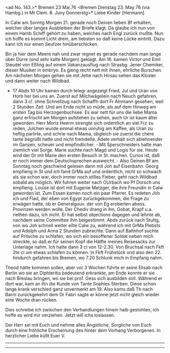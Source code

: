 <ad No. 143.>* Bremen 23 Mai 76
 <Bremen Dienstag 23. May 76 (via Hambg.) in Mt Clem. 8. Juny Donnerstg>* 
Liebe Kinder [Hermann]

In Calw am Sonntg Morgen 21. gerade noch Deinen lieben Bf erhalten, welcher über langes Ausbleiben der Briefe klagt. Da glaube ich nun von einem Hamb Schiff gehört zu haben, welches nach Engl zurück mußte. Nun ich hoffe es kommt Licht drein, am liebsten so daß keine Lücke eintritt. Dazu kann ich nur einen Seufzer hinüberschicken.

Bin ja hier dem Meere nah und zwar regnet es gerade nachdem man lange über Dürre (und sehr kalte Morgen) geklagt. Am 16. kamen Victor und Emil Steudel von Eßling auf einem Vakanzausflug nach Strasbg. Jener Chemiker, dieser Musiker in embryo. Es gieng recht nett mit ihnen, ehrliche Burschen. Am nächsten Morgen gehen sie mit Jette nach Hirsau sehen das Kloster und dann weiter nach Wildbad.

- 17 Abds 10 Uhr kamen durch telegr angezeigt Fried, Jul und Uran von Horb her bei uns an. Zuerst auf Milchwägelein nach Neuch gefahren, dann 3 cl. ohne Schnellzug nach Schaffh dort Fr Ammann gesehen, weil 2 Stunden Zeit. Und am Ende nicht so müde, als auf dem Hinweg am ersten Tag bis Herzogenbuchsee. Es war nett für uns die liebe Mama ganz erfrischt am Morgen aufstehen zu sehen, auch Ur ist kaum älter geworden. Herr Moriz Heerm strengte sich ordentlich an viel Frz zu reden, Julchen wurde einmal etwas unruhig am Kaffee, als Uran zu heftig parlirte, und schrie nach Mama, obgleich sie zuerst die chere tante begrüßt hatte und nicht fremdelte. Adele verhält sich ablehnender im Ganzen, scheuer und empfindlicher. - Mit Sperschneiders hatte man ziemlich viel Sorge. Marie suchte nach Magd und Logis für sie. Heute wird der Dr mit Marie den ersten Besuch in St. machen. Curios ist, daß er noch immer dem Deutschsprechen ausweicht. - Also Deinen Bf am Sonntag noch geschwind gelesen dann mit Joh auf Eisenbahn. Georg empfieng in St und ich fand GrMa auf und ordentlich, nicht so schwach als sie schon war, doch immer noch stilles Fieber, geht nach Wildbad sobald als möglich. 
Wir fuhren weiter nach OUrbach wo Pf Dorsch uns empfieng. Louise ist dort mit Eugenie Metzger, die ihre Freundin in Calw geworden ist. Zum Essen kamen noch ein paar Pfarrer. Es redeten Joh ich und Flad, der eben von Egypt zurückgekommen, die Frage zu erwägen hatte, ob er Generalgouv. der von Eg eroberten abess. Provinzen werden wolle. Der Chediv drang in ihn, Gobat, Krapf u.a. riethen dazu, ich nicht. Er hat selbst objections dagegen und lehnte ab, nachdem seine Committee ihm beigestimmt. Abds zurück nach Stuttg, von wo Joh schnell weiter eilte Calw zu, während ich mit GrMa Plebsts und Adolph und Anna 2 Stunden zubrachte. Dann auf Bahnhof suchte auf Pritsche zu schlafen, wo sich ein besoffener Soldat neben mich streckte, so daß er für seinen Kopf die Hälfte meines Reisesacks zur Unterlage nahm. Ich hatte dann 3 cl von 12-2.30. Von Bruchsal nach Fkft 2te cl um etwas schlafen zu können. In Fkft Frühstück und also den 22. hindurch gefahren bis Bremen, wo 7.20 Schlunk mich in Empfang nahm.

Theod hätte kommen sollen, aber vor 3 Wochen führte er seine Elisab nach Berlin wo sie an Diphteritis bedeutend erkrankte, am Ende konnte er sie nach Breslau bringen, wo sie bei prof. Gess sich ausbilden soll. Während er dort war, kam an ihn die Kunde von Tante Sophies Sterben. Diese schon lange krank verschied ganz unvermerkt am 19. Also kams daß Th nach Barm zurückgekehrt dem Dr Fabri sagte er könne jetzt nicht gleich wieder eine Woche dran rücken.

Dies schreibe ich zwischen den Verhandlungen hinein halb gestohlen, ich hoffe es wird mir verziehen. Jetzt will ichs loslassen.

Der Herr sei mit Euch und nehme alles Ängstliche, Sorgliche von Euch durch eine fröhliche Erscheinung des hinter dem Vorhang Verborgenen. 
 In herzlicher Liebe
 küßt Euer V.
___
___
